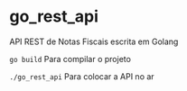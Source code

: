 # go_rest_api
API REST de Notas Fiscais escrita em Golang

`go build`
Para compilar o projeto

`./go_rest_api` 
Para colocar a API no ar
